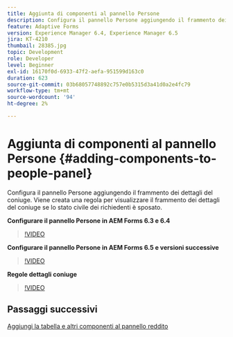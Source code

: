 ```yaml
---
title: Aggiunta di componenti al pannello Persone
description: Configura il pannello Persone aggiungendo il frammento dei dettagli del coniuge. Viene creata una regola per visualizzare il frammento dei dettagli del coniuge se lo stato civile dei richiedenti è sposato.
feature: Adaptive Forms
version: Experience Manager 6.4, Experience Manager 6.5
jira: KT-4210
thumbail: 28385.jpg
topic: Development
role: Developer
level: Beginner
exl-id: 16170f0d-6933-47f2-aefa-951599d163c0
duration: 623
source-git-commit: 03b68057748892c757e0b5315d3a41d0a2e4fc79
workflow-type: tm+mt
source-wordcount: '94'
ht-degree: 2%

---
```


# Aggiunta di componenti al pannello Persone {#adding-components-to-people-panel}

Configura il pannello Persone aggiungendo il frammento dei dettagli del coniuge. Viene creata una regola per visualizzare il frammento dei dettagli del coniuge se lo stato civile dei richiedenti è sposato.

**Configurare il pannello Persone in AEM Forms 6.3 e 6.4**

>[!VIDEO](https://video.tv.adobe.com/v/326926?quality=12&learn=on&captions=ita)

**Configurare il pannello Persone in AEM Forms 6.5 e versioni successive**

>[!VIDEO](https://video.tv.adobe.com/v/326942?quality=12&learn=on&captions=ita)

**Regole dettagli coniuge**

>[!VIDEO](https://video.tv.adobe.com/v/326934?quality=12&learn=on&captions=ita)

## Passaggi successivi

[Aggiungi la tabella e altri componenti al pannello reddito](./adding-table-to-income-panel.md)
